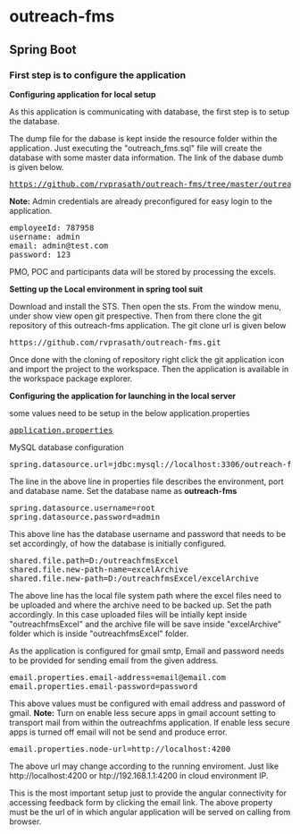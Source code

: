 # outreach-fms 

<h2>Spring Boot</h2>

<h3>First step is to configure the application</h3>

<b>Configuring application for local setup</b>

As this application is communicating with database, the first step is to setup the database.

The dump file for the dabase is kept inside the resource folder within the application. Just executing the "outreach_fms.sql" file will create the database with some master data information.
The link of the dabase dumb is given below.
<pre><a href="https://github.com/rvprasath/outreach-fms/tree/master/outreach-fms/src/main/resources">https://github.com/rvprasath/outreach-fms/tree/master/outreach-fms/src/main/resources</a></pre>

<b>Note:</b> Admin credentials are already preconfigured for easy login to the application.

<pre>
employeeId: 787958
username: admin
email: admin@test.com
password: 123
</pre>

PMO, POC and participants data will be stored by processing the excels.

<b>Setting up the Local environment in spring tool suit</b>
  
Download and install the STS. Then open the sts. From the window menu, under show view open git prespective. Then from there clone the git repository of this outreach-fms application. The git clone url is given below
  
  <pre>https://github.com/rvprasath/outreach-fms.git</pre>
  
Once done with the cloning of repository right click the git application icon and import the project to the workspace.
Then the application is available in the workspace package explorer.

<b>Configuring the application for launching in the local server</b>

some values need to be setup in the below application.properties
<pre><a href="https://github.com/rvprasath/outreach-fms/tree/master/outreach-fms/src/main/resources">application.properties</a></pre>

MySQL database configuration

<pre>spring.datasource.url=jdbc:mysql://localhost:3306/outreach-fms</pre>
The line in the above line in properties file describes the environment, port and database name. Set the database name as <b>outreach-fms</b>

<pre>
spring.datasource.username=root
spring.datasource.password=admin
</pre>

This above line has the database username and password that needs to be set accordingly, of how the database is initially configured.

<pre>
shared.file.path=D:/outreachfmsExcel
shared.file.new-path-name=excelArchive
shared.file.new-path=D:/outreachfmsExcel/excelArchive
</pre>

The above line has the local file system path where the excel files need to be uploaded and where the archive need to be backed up. Set the path accordingly.
In this case uploaded files will be intially kept inside "outreachfmsExcel" and the archive file will be save inside "excelArchive" folder which is inside "outreachfmsExcel" folder.


As the application is configured for gmail smtp, Email and password needs to be provided for sending email from the given address.

<pre>
email.properties.email-address=email@email.com
email.properties.email-password=password
</pre>

This above values must be configured with email address and password of gmail.
<b>Note:</b> Turn on enable less secure apps in gmail account setting to transport mail from within the outreachfms application.
If enable less secure apps is turned off email will not be send and produce error.

<pre>
email.properties.node-url=http://localhost:4200
</pre>
The above url may change according to the running enviroment. Just like http://localhost:4200 or htp://192.168.1.1:4200 in cloud environment IP.

This is the most important setup just to provide the angular connectivity for accessing feedback form by clicking the email link.
The above property must be the url of in which angular application will be served on calling from browser.










